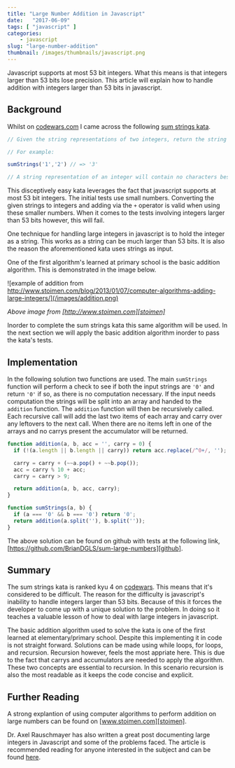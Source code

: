 ```yaml
---
title: "Large Number Addition in Javascript"
date:   "2017-06-09"
tags: [ "javascript" ]
categories:
    - javascript
slug: "large-number-addition"
thumbnail: /images/thumbnails/javascript.png
---
```


Javascript supports at most 53 bit integers. 
What this means is that integers larger than 53 bits lose precision.
This article will explain how to handle addition with integers larger than 53 bits in javascript.

<!--more-->

## Background

Whilst on [codewars.com][codewars] I came across the following [sum strings kata][kata].

```javascript
// Given the string representations of two integers, return the string representation of the sum of those integers.

// For example:

sumStrings('1','2') // => '3'

// A string representation of an integer will contain no characters besides the ten numerals "0" to "9".
```

This disceptively easy kata leverages the fact that javascript supports at most 53 bit integers.
The initial tests use small numbers.
Converting the given strings to integers and adding via the `+` operator is valid when using these smaller numbers.
When it comes to the tests involving integers larger than 53 bits however, this will fail.

One technique for handling large integers in javascript is to hold the integer as a string.
This works as a string can be much larger than 53 bits.
It is also the reason the aforementioned kata uses strings as input.

One of the first algorithm's learned at primary school is the basic addition algorithm.
This is demonstrated in the image below.

![example of addition from http://www.stoimen.com/blog/2013/01/07/computer-algorithms-adding-large-integers/](/images/addition.png)

*Above image from [http://www.stoimen.com][stoimen]*

Inorder to complete the sum strings kata this same algorithm will be used.
In the next section we will apply the basic addition algorithm inorder to pass the kata's tests.

## Implementation

In the following solution two functions are used.
The main `sumStrings` function will perform a check to see if both the input strings are `'0'`
and return `'0'` if so, as there is no computation necessary.
If the input needs computation the strings will be split into an array and handed to the `addition` function.
The `addition` function will then be recursively called.
Each recursive call will add the last two items of each array and carry over any leftovers to the next call.
When there are no items left in one of the arrays and no carrys present the accumulator will be returned.

```javascript
function addition(a, b, acc = '', carry = 0) {
  if (!(a.length || b.length || carry)) return acc.replace(/^0+/, '');

  carry = carry + (~~a.pop() + ~~b.pop());
  acc = carry % 10 + acc;
  carry = carry > 9;

  return addition(a, b, acc, carry);
}

function sumStrings(a, b) {
  if (a === '0' && b === '0') return '0';
  return addition(a.split(''), b.split(''));
}
```

The above solution can be found on github with tests at the following link, 
[https://github.com/BrianDGLS/sum-large-numbers][github].

## Summary

The sum strings kata is ranked kyu 4 on [codewars][codewars].
This means that it's considered to be difficult.
The reason for the difficulty is javascript's inability to handle integers larger than 53 bits.
Because of this it forces the developer to come up with a unique solution to the problem.
In doing so it teaches a valuable lesson of how to deal with large integers in javascript.

The basic addition algorithm used to solve the kata is one of the first learned at elementary/primary school.
Despite this implementing it in code is not straight forward.
Solutions can be made using while loops, for loops, and recursion.
Recursion however, feels the most appriate here.
This is due to the fact that carrys and accumulators are needed to apply the algorithm.
These two concepts are essential to recursion.
In this scenario recursion is also the most readable as it keeps the code concise and explicit.

## Further Reading

A strong explantion of using computer algorithms to perform addition on large numbers can be found on [www.stoimen.com][stoimen].

Dr. Axel Rauschmayer has also written a great post documenting large integers in Javascript and some of the problems faced.
The article is recommended reading for anyone interested in the subject and can be found [here][2ality].


[codewars]: https://codewars.com
[kata]: https://www.codewars.com/kata/sum-strings-as-numbers/javascript
[2ality]: http://2ality.com/2012/07/large-integers.html
[stoimen]: http://www.stoimen.com/blog/2013/01/07/computer-algorithms-adding-large-integers/
[github]: https://github.com/BrianDGLS/sum-large-numbers
